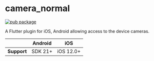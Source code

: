 # camera_normal

<?code-excerpt path-base="example/lib"?>

[![pub package](https://img.shields.io/pub/v/camera.svg)](https://pub.dev/packages/camera_normal)

A Flutter plugin for iOS, Android allowing access to the device cameras.

|                | Android | iOS       |
|----------------|---------|-----------|
| **Support**    | SDK 21+ | iOS 12.0+ |
